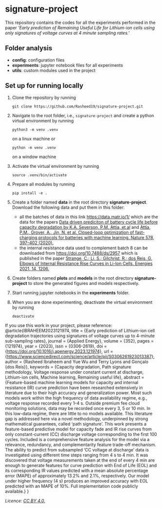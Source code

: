 # signature-project
This repository contains the codes for all the experiments performed in the paper _'Early prediction of Remaining Useful Life for Lithium-ion cells using only signatures of voltage curves at 4 minute sampling rates.'_

## Folder analysis

   - **config**: configuration files
   - **experiments**: jupyter notebook files for all experiments 
   - **utils**: custom modules used in the project

## Set up for running locally
1. Clone the repository by running
    ```
    git clone https://github.com/Rasheed19/signature-project.git
    ```
1. Navigate to the root folder, i.e., `signature-project` and create a python virtual environment by running
    ```
    python3 -m venv .venv
    ``` 
    on a linux machine or

    ```
    python -m venv .venv
    ```
    on a window machine
1. Activate the virtual environment by running
    ```
    source .venv/bin/activate
    ```
1. Prepare all modules by running
    ```
    pip install -e .
    ```
1. Create a folder named **data** in the root directory **signature-project**. Download the following data and put them in this folder:
    - all the batches of data in this link https://data.matr.io/1/ which are the data for the papers [Data driven prediciton of battery cycle life before capacity degradation by K.A. Severson, P.M. Attia, et al](https://www.nature.com/articles/s41560-019-0356-8) and [Attia, P.M., Grover, A., Jin, N. et al. Closed-loop optimization of fast-charging protocols for batteries with machine learning. Nature 578, 397–402 (2020).](https://doi.org/10.1038/s41586-020-1994-5)
    - the internal resistance data used to complement batch 8 can be downloaded from https://doi.org/10.7488/ds/2957 which is published in the paper [Strange, C.; Li, S.; Gilchrist, R.; dos Reis, G. Elbows of Internal Resistance Rise Curves in Li-Ion Cells. Energies 2021, 14, 1206.](https://doi.org/10.3390/en14041206)

1. Create folders named **plots** and **models** in the root directory **signature-project** to store the generated figures and models respectively.

1. Start running jupyter notebooks in the **experiments** folder.

1. When you are done experimenting, deactivate the virtual environment by running
    ```
    deactivate
    ```
If you use this work in your project, please reference:
    @article{IBRAHEEM2023121974,
        title = {Early prediction of Lithium-ion cell degradation trajectories using signatures of voltage curves up to 4-minute sub-sampling rates},
        journal = {Applied Energy},
        volume = {352},
        pages = {121974},
        year = {2023},
        issn = {0306-2619},
        doi = {https://doi.org/10.1016/j.apenergy.2023.121974},
        url = {https://www.sciencedirect.com/science/article/pii/S0306261923013387},
        author = {Rasheed Ibraheem and Yue Wu and Terry Lyons and Gonçalo {dos Reis}},
        keywords = {Capacity degradation, Path signature methodology, Voltage response under constant current at discharge, Lithium-ion cells, Machine learning, Remaining useful life},
        abstract = {Feature-based machine learning models for capacity and internal resistance (IR) curve prediction have been researched extensively in literature due to their high accuracy and generalization power. Most such models work within the high frequency of data availability regime, e.g., voltage response recorded every 1–4 s. Outside premium fee cloud monitoring solutions, data may be recorded once every 3, 5 or 10 min. In this low-data regime, there are little to no models available. This literature gap is addressed here via a novel methodology, underpinned by strong mathematical guarantees, called ‘path signature’. This work presents a feature-based predictive model for capacity fade and IR rise curves from only constant-current (CC) discharge voltage corresponding to the first 100 cycles. Included is a comprehensive feature analysis for the model via a relevance, redundancy, and complementarity feature trade-off mechanism. The ability to predict from subsampled ‘CC voltage at discharge’ data is investigated using different time steps ranging from 4 s to 4 min. It was discovered that voltage measurements taken at the end of every 4 min are enough to generate features for curve prediction with End of Life (EOL) and its corresponding IR values predicted with a mean absolute percentage error (MAPE) of approximately 13.2% and 2.1%, respectively. Our model under higher frequency (4 s) produces an improved accuracy with EOL predicted with an MAPE of 10%. Full implementation code publicly available.}
    }
   

_Licence: [CC BY 4.0.](https://creativecommons.org/licenses/by/4.0/legalcode)_
